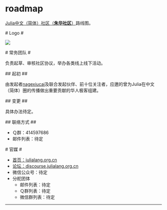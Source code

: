 # roadmap #

[Julia中文（简体）社区（**朱华社区**）][0]路线图。

# Logo #

![][1]

# 常务团队 #

负责起草、审核社区协议，举办各类线上线下活动。

## 起初 ##

由发起者[nagexiucai][2]及联合发起伙伴、前十位关注者，应邀的曾为Julia在中文（简体）圈的传播做出重要贡献的华人极客组建。

## 变更 ##

具体办法待定。

## 联络方式 ##
- Ｑ群：414597686
- 邮件列表：待定

# 官媒 #
- [首页：julialang.org.cn][0]
- [论坛：discourse.julialang.org.cn][3]
- 微信公众号：待定
- 分舵团体
  - 邮件列表：待定
  - Ｑ群列表：待定
  - 微信群列表：待定

---
[0]: http://julialang.org.cn/
[1]: https://github.com/JulialangOrgCN/julialang.org.cn/blob/master/JulialangOrgCN-Logo.png
[2]: https://github.com/nagexiucai/
[3]: http://discourse.julialang.org.cn/